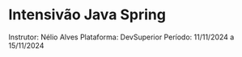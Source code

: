 # Intensivão Java Spring
Instrutor: Nélio Alves
Plataforma: DevSuperior
Período: 11/11/2024 a 15/11/2024
